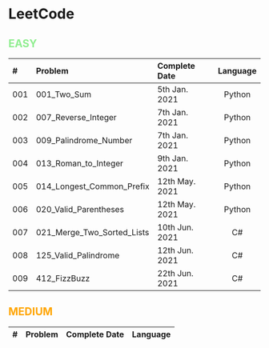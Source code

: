 # LeetCode

## <span style="color:LightGreen">**EASY**</span>

| #     | Problem                       | Complete Date     | Language     | 
| :---  | :---                          |    :----          | :----:
| 001   | 001_Two_Sum                   | 5th Jan.  2021    | Python
| 002   | 007_Reverse_Integer           | 7th Jan.  2021    | Python
| 003   | 009_Palindrome_Number         | 7th Jan.  2021    | Python
| 004   | 013_Roman_to_Integer          | 9th Jan.  2021    | Python
| 005   | 014_Longest_Common_Prefix     | 12th May. 2021    | Python
| 006   | 020_Valid_Parentheses         | 12th May. 2021    | Python
| 007   | 021_Merge_Two_Sorted_Lists    | 10th Jun. 2021    | C# 
| 008   | 125_Valid_Palindrome          | 12th Jun. 2021    | C# 
| 009   | 412_FizzBuzz                  | 22th Jun. 2021    | C# 

## <span style="color:Orange">**MEDIUM**</span>

| #     | Problem                       | Complete Date     | Language     | 
| :---  | :---                          |    :----          | :----: